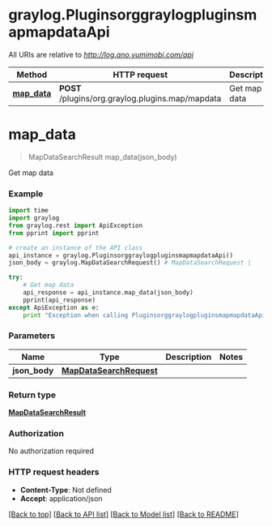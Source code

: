 # graylog.PluginsorggraylogpluginsmapmapdataApi

All URIs are relative to *http://log.ano.yumimobi.com/api*

Method | HTTP request | Description
------------- | ------------- | -------------
[**map_data**](PluginsorggraylogpluginsmapmapdataApi.md#map_data) | **POST** /plugins/org.graylog.plugins.map/mapdata | Get map data


# **map_data**
> MapDataSearchResult map_data(json_body)

Get map data



### Example 
```python
import time
import graylog
from graylog.rest import ApiException
from pprint import pprint

# create an instance of the API class
api_instance = graylog.PluginsorggraylogpluginsmapmapdataApi()
json_body = graylog.MapDataSearchRequest() # MapDataSearchRequest | 

try: 
    # Get map data
    api_response = api_instance.map_data(json_body)
    pprint(api_response)
except ApiException as e:
    print "Exception when calling PluginsorggraylogpluginsmapmapdataApi->map_data: %s\n" % e
```

### Parameters

Name | Type | Description  | Notes
------------- | ------------- | ------------- | -------------
 **json_body** | [**MapDataSearchRequest**](MapDataSearchRequest.md)|  | 

### Return type

[**MapDataSearchResult**](MapDataSearchResult.md)

### Authorization

No authorization required

### HTTP request headers

 - **Content-Type**: Not defined
 - **Accept**: application/json

[[Back to top]](#) [[Back to API list]](../README.md#documentation-for-api-endpoints) [[Back to Model list]](../README.md#documentation-for-models) [[Back to README]](../README.md)

